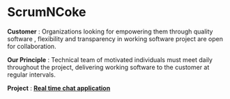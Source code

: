 # ScrumNCoke

**Customer** : Organizations looking for empowering them through quality software , flexibility and transparency in working software project are open for collaboration.

**Our Principle** : Technical team of motivated individuals must meet daily throughout the project, delivering working software to the customer at regular intervals.

**Project** : [**Real time chat application**](https://github.com/thegoldenmule/csci-5030/blob/main/notes/briefs/discord.md) 
